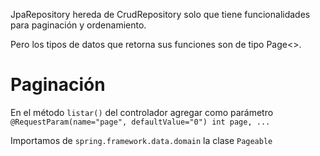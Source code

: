 JpaRepository hereda de CrudRepository solo que tiene funcionalidades para paginación y ordenamiento.

Pero los tipos de datos que retorna sus funciones son de tipo Page<>.

# Paginación

En el método `listar()` del controlador agregar como parámetro
``@RequestParam(name="page", defaultValue="0") int page, ...``

Importamos de ``spring.framework.data.domain`` la clase `Pageable`